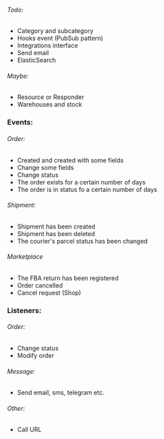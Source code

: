 ###### Todo:
- Category and subcategory
- Hooks event (PubSub pattern)
- Integrations interface 
- Send email  
- ElasticSearch

###### Maybe:
- Resource or Responder
- Warehouses and stock


### Events:
###### Order:
- Created and created with some fields
- Change some fields
- Change status
- The order exists for a certain number of days
- The order is in status fo a certain number of days
###### Shipment:
- Shipment has been created
- Shipment has been deleted
- The courier's parcel status has been changed
###### Marketplace
- The FBA return has been registered
- Order cancelled
- Cancel request (Shop)

### Listeners:
###### Order:
- Change status
- Modify order
###### Message:
- Send email, sms, telegram etc.
###### Other:
- Call URL
